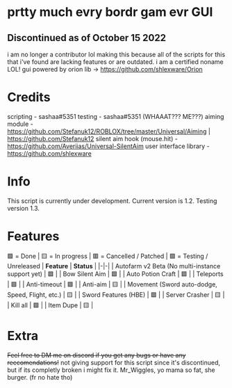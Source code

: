 # prtty much evry bordr gam evr GUI
## Discontinued as of October 15 2022

i am no longer a contributor lol
making this because all of the scripts for this that i've found are lacking features or are outdated.
i am a certified noname LOL!
gui powered by orion lib -> https://github.com/shlexware/Orion

# Credits
scripting - sashaa#5351
testing - sashaa#5351 (WHAAAT??? ME???)
aiming module - https://github.com/Stefanuk12/ROBLOX/tree/master/Universal/Aiming | https://github.com/Stefanuk12
silent aim hook (mouse.hit) - https://github.com/Averiias/Universal-SilentAim
user interface library - https://github.com/shlexware

# Info
This script is currently under development.
Current version is 1.2. Testing version 1.3.

# Features
🟩 = Done | 🟨 = In progress | 🟥 = Cancelled / Patched | 🟪 = Testing / Unreleased
| **Feature** | **Status** |
|-|-|
| Autofarm v2 Beta (No multi-instance support yet) | 🟩 |
| Bow Silent Aim | 🟩 |
| Auto Potion Craft | 🟩 |
| Teleports | 🟩 |
| Anti-timeout | 🟩 |
| Anti-aim | 🟨 |
| Movement (Sword auto-dodge, Speed, Flight, etc.) | 🟨 |
| Sword Features (HBE) | 🟩 |
| Server Crasher | 🟨 |
| Kill all | 🟪 |
| Item Dupe | 🟨 |

# Extra
~~Feel free to DM me on discord if you get any bugs or have any reccomendations!~~ not giving support for this script since it's discontinued, but if its completly broken i might fix it.
Mr_Wiggles, yo mama so fat, she burger. (fr no hate tho)

